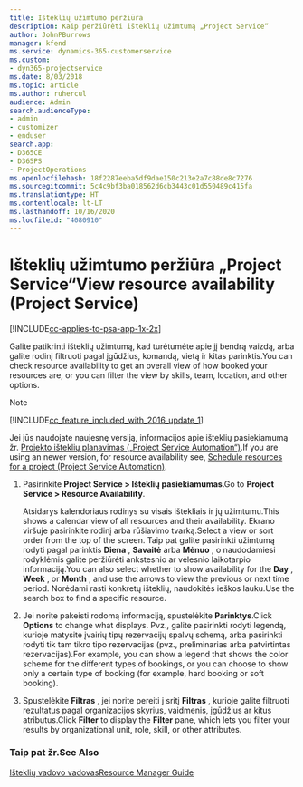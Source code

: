 ```yaml
---
title: Išteklių užimtumo peržiūra
description: Kaip peržiūrėti išteklių užimtumą „Project Service“
author: JohnPBurrows
manager: kfend
ms.service: dynamics-365-customerservice
ms.custom:
- dyn365-projectservice
ms.date: 8/03/2018
ms.topic: article
ms.author: ruhercul
audience: Admin
search.audienceType:
- admin
- customizer
- enduser
search.app:
- D365CE
- D365PS
- ProjectOperations
ms.openlocfilehash: 18f2287eeba5df9dae150c213e2a7c88de8c7276
ms.sourcegitcommit: 5c4c9bf3ba018562d6cb3443c01d550489c415fa
ms.translationtype: HT
ms.contentlocale: lt-LT
ms.lasthandoff: 10/16/2020
ms.locfileid: "4080910"
---
```

# <a name="view-resource-availability-project-service"></a><span data-ttu-id="a350f-103">Išteklių užimtumo peržiūra „Project Service“</span><span class="sxs-lookup"><span data-stu-id="a350f-103">View resource availability (Project Service)</span></span>

[!INCLUDE[cc-applies-to-psa-app-1x-2x](../includes/cc-applies-to-psa-app-1x-2x.md)]

<span data-ttu-id="a350f-104">Galite patikrinti išteklių užimtumą, kad turėtumėte apie jį bendrą vaizdą, arba galite rodinį filtruoti pagal įgūdžius, komandą, vietą ir kitas parinktis.</span><span class="sxs-lookup"><span data-stu-id="a350f-104">You can check resource availability to get an overall view of how booked your resources are, or you can filter the view by skills, team, location, and other options.</span></span>  
  
> [!NOTE]
> [!INCLUDE[cc_feature_included_with_2016_update_1](../includes/cc-feature-included-with-2016-update-1.md)]  
> 
>  <span data-ttu-id="a350f-105">Jei jūs naudojate naujesnę versiją, informacijos apie išteklių pasiekiamumą žr. [Projekto išteklių planavimas („Project Service Automation“)](../psa/schedule-resources-project.md).</span><span class="sxs-lookup"><span data-stu-id="a350f-105">If you are using an newer version, for resource availability see, [Schedule resources for a project (Project Service Automation)](../psa/schedule-resources-project.md).</span></span>  

1. <span data-ttu-id="a350f-106">Pasirinkite **Project Service > Išteklių pasiekiamumas**.</span><span class="sxs-lookup"><span data-stu-id="a350f-106">Go to **Project Service > Resource Availability**.</span></span>  

    <span data-ttu-id="a350f-107">Atsidarys kalendoriaus rodinys su visais ištekliais ir jų užimtumu.</span><span class="sxs-lookup"><span data-stu-id="a350f-107">This shows a calendar view of all resources and their availability.</span></span> <span data-ttu-id="a350f-108">Ekrano viršuje pasirinkite rodinį arba rūšiavimo tvarką.</span><span class="sxs-lookup"><span data-stu-id="a350f-108">Select a view or sort order from the top of the screen.</span></span> <span data-ttu-id="a350f-109">Taip pat galite pasirinkti užimtumą rodyti pagal parinktis **Diena** , **Savaitė** arba **Mėnuo** , o naudodamiesi rodyklėmis galite peržiūrėti ankstesnio ar vėlesnio laikotarpio informaciją.</span><span class="sxs-lookup"><span data-stu-id="a350f-109">You can also select whether to show availability for the **Day** , **Week** , or **Month** , and use the arrows to view the previous or next time period.</span></span> <span data-ttu-id="a350f-110">Norėdami rasti konkretų išteklių, naudokitės ieškos lauku.</span><span class="sxs-lookup"><span data-stu-id="a350f-110">Use the search box to find a specific resource.</span></span>  

2. <span data-ttu-id="a350f-111">Jei norite pakeisti rodomą informaciją, spustelėkite **Parinktys**.</span><span class="sxs-lookup"><span data-stu-id="a350f-111">Click **Options** to change what displays.</span></span> <span data-ttu-id="a350f-112">Pvz., galite pasirinkti rodyti legendą, kurioje matysite įvairių tipų rezervacijų spalvų schemą, arba pasirinkti rodyti tik tam tikro tipo rezervacijas (pvz., preliminarias arba patvirtintas rezervacijas).</span><span class="sxs-lookup"><span data-stu-id="a350f-112">For example, you can show a legend that shows the color scheme for the different types of bookings, or you can choose to show only a certain type of booking (for example, hard booking or soft booking).</span></span>  

3. <span data-ttu-id="a350f-113">Spustelėkite **Filtras** , jei norite pereiti į sritį **Filtras** , kurioje galite filtruoti rezultatus pagal organizacijos skyrius, vaidmenis, įgūdžius ar kitus atributus.</span><span class="sxs-lookup"><span data-stu-id="a350f-113">Click **Filter** to display the **Filter** pane, which lets you filter your results by organizational unit, role, skill, or other attributes.</span></span>  

### <a name="see-also"></a><span data-ttu-id="a350f-114">Taip pat žr.</span><span class="sxs-lookup"><span data-stu-id="a350f-114">See Also</span></span>  
 [<span data-ttu-id="a350f-115">Išteklių vadovo vadovas</span><span class="sxs-lookup"><span data-stu-id="a350f-115">Resource Manager Guide</span></span>](../psa/resource-manager-guide.md)
